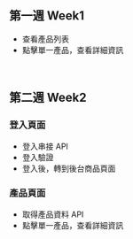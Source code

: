 <h2>第一週 Week1</h2>
<ul>
  <li>查看產品列表</li>
  <li>點擊單一產品，查看詳細資訊</li>
</ul>
<br>
<h2>第二週 Week2</h2>
<h3>登入頁面</h3>
<ul>
  <li>登入串接 API</li>
  <li>登入驗證</li>
  <li>登入後，轉到後台商品頁面</li>
</ul>
<h3>產品頁面</h3>
<ul>
  <li>取得產品資料 API</li>
  <li>點擊單一產品，查看詳細資訊</li>
</ul>





